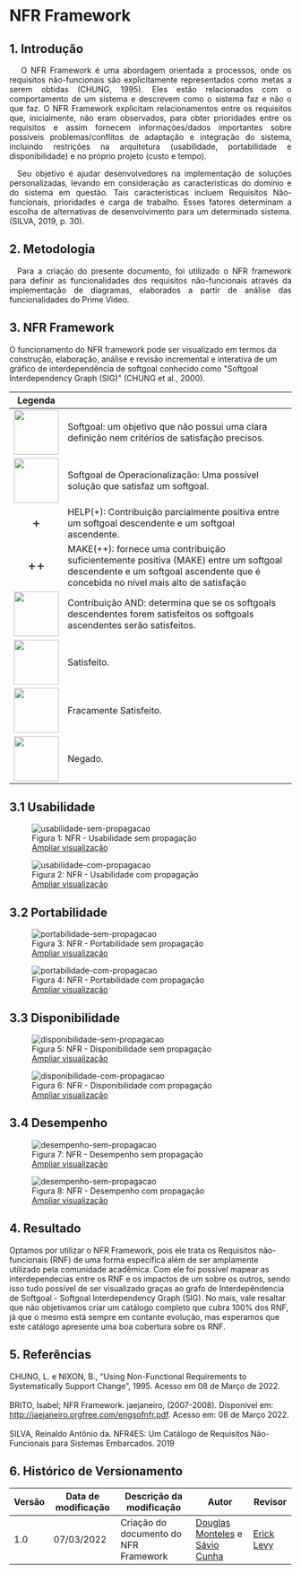 # NFR Framework

## 1. Introdução

<p align='justify'>
    &emsp; O NFR Framework é uma abordagem orientada a processos, onde os requisitos não-funcionais são explicitamente representados como metas a serem obtidas (CHUNG, 1995). Eles estão relacionados com o comportamento de um sistema e descrevem como o sistema faz e não o que faz.
O NFR Framework explicitam relacionamentos entre os requisitos que, inicialmente, não eram observados, para obter prioridades entre os requisitos e assim fornecem informações/dados importantes sobre possíveis problemas/conflitos de adaptação e integração do sistema, incluindo restrições na arquitetura (usabilidade, portabilidade e disponibilidade) e no próprio projeto (custo e tempo).
  </p>
  <p align='justify'>
    &emsp;Seu objetivo é ajudar desenvolvedores na implementação de soluções personalizadas, levando em consideração as características do domínio e do sistema em questão. Tais características incluem Requisitos Não-funcionais, prioridades e carga de trabalho. Esses fatores determinam a escolha de alternativas de desenvolvimento para um determinado sistema.(SILVA, 2019, p. 30).
</p>

## 2. Metodologia
<p align='justify'>
    &emsp;Para a criação do presente documento, foi utilizado o NFR framework para definir as  funcionalidades dos requisitos não-funcionais através da implementação de diagramas, elaborados a partir de análise das funcionalidades do Prime Video. 
</p>
  
## 3. NFR Framework

O funcionamento do NFR framework pode ser visualizado em termos da construção, elaboração, análise e revisão incremental e interativa de um gráfico de interdependência de softgoal conhecido como "Softgoal Interdependency Graph (SIG)" (CHUNG et al., 2000).

<table>
    <thead>
        <tr>
            <th>Legenda</th>
            <th></th>
        </tr>
    </thead>
    <tbody>
        <tr>
            <td>
                <img width="80" src="../../assets/img/nfr/softgoal.png">
            </td>
            <td>Softgoal:  um objetivo que não possui uma clara definição nem critérios de satisfação precisos.</td>
        </tr>
        <tr>
            <td>
                <img width="80" src="../../assets/img/nfr/softgoal-op.png">
            </td>
            <td>Softgoal de Operacionalização: Uma possível solução que satisfaz um softgoal.</td>
        </tr>
        <tr>
            <td>
                <center>
                    <span style="font-size:18pt">+</span>
                </center>
            </td>
            <td>HELP(+): Contribuição parcialmente positiva entre um softgoal descendente e um softgoal ascendente.</td>
        </tr>
        <tr>
            <td>
                <center>
                    <span style="font-size:18pt">++</span>
                </center>
            </td>
            <td>MAKE(++): fornece uma contribuição suficientemente positiva (MAKE) entre um softgoal descendente e um softgoal ascendente que é concebida no nível mais alto de satisfação</td>
        </tr>
        <tr>
            <td>
                <img width="80" src="../../assets/img/nfr/contribuicao-and.png">
            </td>
            <td>Contribuição AND: determina que se os softgoals descendentes forem satisfeitos os softgoals ascendentes serão satisfeitos.</td>
        </tr>
        <tr>
            <td>
                <img width="80" src="../../assets/img/nfr/rotulo-satisfeito.png">
            </td>
            <td>Satisfeito.</td>
        </tr>
        <tr>
            <td>
                <img width="80" src="../../assets/img/nfr/rotulo-fracamente-satisfeito.png">
            </td>
            <td>Fracamente Satisfeito.</td>
        </tr>
        <tr>
            <td>
                <img width="80" src="../../assets/img/nfr/rotulo-negado.png">
            </td>
            <td>Negado.</td>
        </tr>
    </tbody>
</table>

## 3.1 Usabilidade

<figure>
    <img 
        src="../../assets/img/nfr/Usabilidade-sem-propagacao.png" alt="usabilidade-sem-propagacao"
    >
    <figcaption>Figura 1: NFR - Usabilidade sem propagação</figcatpion>
    <br/>
    <span>
        <a href="../../assets/img/nfr/Usabilidade-sem-propagacao.png">
            Ampliar visualização
        </a>
    </span>
</figure>

<figure>
    <img 
        src="../../assets/img/nfr/Usabilidade-com-propagacao.png" alt="usabilidade-com-propagacao"
    >
    <figcaption>Figura 2: NFR - Usabilidade com propagação</figcatpion>
    <br/>
    <span>
        <a href="../../assets/img/nfr/Usabilidade-com-propagacao.png">
            Ampliar visualização
        </a>
    </span>
</figure>

## 3.2 Portabilidade

<figure>
    <img 
        src="../../assets/img/nfr/Portabilidade-sem-propagacao.png" alt="portabilidade-sem-propagacao"
    >
    <figcaption>Figura 3: NFR - Portabilidade sem propagação</figcatpion>
    <br/>
    <span>
        <a href="../../assets/img/nfr/Portabilidade-sem-propagacao.png">
            Ampliar visualização
        </a>
    </span>
</figure>

<figure>
    <img 
        src="../../assets/img/nfr/Portabilidade-com-propagacao.png" alt="portabilidade-com-propagacao"
    >
    <figcaption>Figura 4: NFR - Portabilidade com propagação</figcatpion>
    <br/>
    <span>
        <a href="../../assets/img/nfr/Portabilidade-com-propagacao.png">
            Ampliar visualização
        </a>
    </span>
</figure>

## 3.3 Disponibilidade

<figure>
    <img 
        src="../../assets/img/nfr/Disponibilidade-sem-propagacao.png" alt="disponibilidade-sem-propagacao"
    >
    <figcaption>Figura 5: NFR - Disponibilidade sem propagação</figcatpion>
    <br/>
    <span>
        <a href="../../assets/img/nfr/Disponibilidade-sem-propagacao.png">
            Ampliar visualização
        </a>
    </span>
</figure>

<figure>
    <img 
        src="../../assets/img/nfr/Disponibilidade-com-propagacao.png" alt="disponibilidade-com-propagacao"
    >
    <figcaption>Figura 6: NFR - Disponibilidade com propagação</figcatpion>
    <br/>
    <span>
        <a href="../../assets/img/nfr/Disponibilidade-com-propagacao.png">
            Ampliar visualização
        </a>
    </span>
</figure>

## 3.4 Desempenho

<figure>
    <img 
        src="../../assets/img/nfr/Desempenho-sem-propagacao.png" alt="desempenho-sem-propagacao"
    >
    <figcaption>Figura 7: NFR - Desempenho sem propagação</figcatpion>
    <br/>
    <span>
        <a href="../../assets/img/nfr/Desempenho-sem-propagacao.png">
            Ampliar visualização
        </a>
    </span>
</figure>

<figure>
    <img 
        src="../../assets/img/nfr/Desempenho-com-propagacao.png" alt="desempenho-sem-propagacao"
    >
    <figcaption>Figura 8: NFR - Desempenho com propagação</figcatpion>
    <br/>
    <span>
        <a href="../../assets/img/nfr/Desempenho-com-propagacao.png">
            Ampliar visualização
        </a>
    </span>
</figure>

## 4. Resultado

Optamos por utilizar o NFR Framework, pois ele trata os Requisitos não-funcionais (RNF) de uma forma específica além de ser amplamente utilizado pela comunidade acadêmica. Com ele foi possível mapear as interdependecias entre os RNF e os impactos de um sobre os outros, sendo isso tudo possível de ser visualizado graças ao grafo de Interdepêndencia de Softgoal - Softgoal Interdependency Graph (SIG). No mais, vale resaltar que não objetivamos criar um catálogo completo que cubra 100% dos RNF, já que o mesmo está sempre em contante evolução, mas esperamos que este catálogo apresente uma boa cobertura sobre os RNF.

## 5. Referências
CHUNG, L. e NIXON, B., “Using Non-Functional Requirements to Systematically Support Change”, 1995. Acesso em 08 de Março de 2022.<br></br>
BRITO, Isabel; NFR Framework. jaejaneiro, (2007-2008). Disponível em: <http://jaejaneiro.orgfree.com/engsofnfr.pdf>. Acesso em: 08 de Março 2022.<br></br>
SILVA, Reinaldo Antônio da. NFR4ES: Um Catálogo de Requisitos Não-Funcionais para Sistemas Embarcados. 2019

## 6. Histórico de Versionamento

|Versão|Data de modificação|Descrição da modificação|Autor|Revisor|
|-|-|-|-|-|
|1.0|07/03/2022|Criação do documento do NFR Framework|[Douglas Monteles](https://github.com/douglasmonteles) e [Sávio Cunha](https://github.com/savioc2)| [Erick Levy](https://github.com/ericklevy) |
